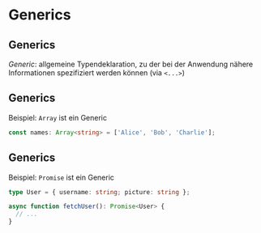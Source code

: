 # Generics

## Generics

_Generic_: allgemeine Typendeklaration, zu der bei der Anwendung nähere Informationen spezifiziert werden können (via `<...>`)

## Generics

Beispiel: `Array` ist ein Generic

```ts
const names: Array<string> = ['Alice', 'Bob', 'Charlie'];
```

## Generics

Beispiel: `Promise` ist ein Generic

```ts
type User = { username: string; picture: string };

async function fetchUser(): Promise<User> {
  // ...
}
```
